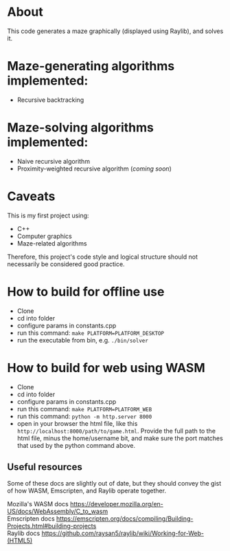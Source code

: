 # About
This code generates a maze graphically (displayed using Raylib), and solves it.

# Maze-generating algorithms implemented:
- Recursive backtracking

# Maze-solving algorithms implemented:
- Naive recursive algorithm
- Proximity-weighted recursive algorithm (*coming soon*)

# Caveats
This is my first project using: 
- C++
- Computer graphics
- Maze-related algorithms

Therefore, this project's code style and logical structure should not necessarily be considered good practice.

# How to build for offline use
- Clone
- cd into folder
- configure params in constants.cpp
- run this command: `make PLATFORM=PLATFORM_DESKTOP`
- run the executable from bin, e.g. `./bin/solver`

# How to build for web using WASM
- Clone
- cd into folder
- configure params in constants.cpp
- run this command: `make PLATFORM=PLATFORM_WEB`
- run this command: `python -m http.server 8000`
- open in your browser the html file, like this `http://localhost:8000/path/to/game.html`. Provide the full path to the html file, minus the home/username bit, and make sure the port matches that used by the python command above.


## Useful resources 
Some of these docs are slightly out of date, but they should convey the gist of how WASM, Emscripten, and Raylib operate together.

Mozilla's WASM docs https://developer.mozilla.org/en-US/docs/WebAssembly/C_to_wasm  
Emscripten docs https://emscripten.org/docs/compiling/Building-Projects.html#building-projects  
Raylib docs https://github.com/raysan5/raylib/wiki/Working-for-Web-(HTML5)
